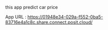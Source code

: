 this app predict car price 


App URL : https://01948e34-029a-f552-0ba5-83716e4a1c8c.share.connect.posit.cloud/
